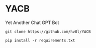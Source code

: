# YACB
Yet Another Chat GPT Bot

```git clone https://github.com/hv0l/YACB```

```pip install -r requirements.txt```
